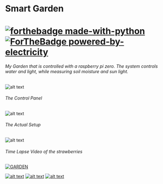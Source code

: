 # Smart Garden 
# [![forthebadge made-with-python](http://ForTheBadge.com/images/badges/made-with-python.svg)](https://www.python.org/) [![ForTheBadge powered-by-electricity](http://ForTheBadge.com/images/badges/powered-by-electricity.svg)](http://ForTheBadge.com)

###### My Garden that is controlled with a raspberry pi zero. The system controls water and light, while measuring soil moisture and sun light.

![alt text](https://raw.github.com/ataffe/smartGarden/master/infographic/Infographic.png)

###### The Control Panel
![alt text](https://raw.github.com/ataffe/smartGarden/master/infographic/ControlPanel.PNG)

###### The Actual Setup
![alt text](https://raw.github.com/ataffe/smartGarden/master/infographic/IMG_6855.jpg)

###### Time Lapse Video of the strawberries

[![GARDEN](https://img.youtube.com/vi/t3zazeLUzj0/0.jpg)](https://www.youtube.com/watch?v=t3zazeLUzj0&feature=youtu.be)


[![alt text](https://raw.github.com/ataffe/smartGarden/master/infographic/Elastic_Stack_Logo.jpg)](https://www.elastic.co/) 
[![alt text](https://raw.github.com/ataffe/smartGarden/master/infographic/RPI_Logo.png)](https://www.raspberrypi.org/)
[![alt text](https://raw.github.com/ataffe/smartGarden/master/images/circuitPython.jpg)](https://circuitpython.org/)
